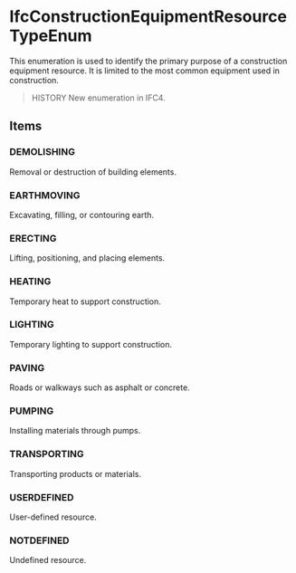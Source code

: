 # IfcConstructionEquipmentResourceTypeEnum

This enumeration is used to identify the primary purpose of a construction equipment resource. It is limited to the most common equipment used in construction.

> HISTORY  New enumeration in IFC4.

## Items

### DEMOLISHING
Removal or destruction of building elements.

### EARTHMOVING
Excavating, filling, or contouring earth.

### ERECTING
Lifting, positioning, and placing elements.

### HEATING
Temporary heat to support construction.

### LIGHTING
Temporary lighting to support construction.

### PAVING
Roads or walkways such as asphalt or concrete.

### PUMPING
Installing materials through pumps.

### TRANSPORTING
Transporting products or materials.

### USERDEFINED
User-defined resource.

### NOTDEFINED
Undefined resource.
